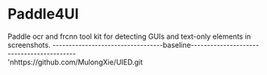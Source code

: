 # Paddle4UI
Paddle ocr and frcnn tool kit for detecting GUIs and text-only elements in screenshots.
----------------------------------baseline------------------------------------------  
'nhttps://github.com/MulongXie/UIED.git  
